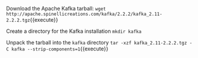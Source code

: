 
Download the Apache Kafka tarball:
`wget http://apache.spinellicreations.com/kafka/2.2.2/kafka_2.11-2.2.2.tgz`{{execute}}


Create a directory for the Kafka installation
`mkdir kafka`

Unpack the tarball into the `kafka` directory
`tar -xzf kafka_2.11-2.2.2.tgz -C kafka --strip-components=1`{{execute}}
